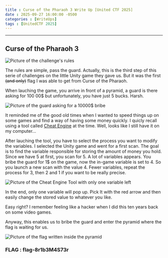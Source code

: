 ```yaml
---
title : Curse of the Pharaoh 3 Write Up [United CTF 2025]
date : 2025-09-27 16:00:00 -0500
categories : [WriteUps]
tags : [UnitedCTF 2025]
---
```



---

## Curse of the Pharaoh 3 


<p style="text-align: left;">
  <img src="{{ '/assets/img/Curse-Pharaoh-3.png' | relative_url }}" alt="Picture of the challenge's rules">
</p>


The rules are simple, pass the guard. Actually, this is the third step of this serie of challenges on the little Unity game they gave us. 
But it was the first ~~(and only)~~ flag I was able to get from Curse of the Pharaoh. 

When lauching the game, you arrive in front of a pyramid, a guard is there asking for 100 00$ but unfortunately, you have just 5 bucks. Harsh.

<p style="text-align: left;">
  <img src="{{ '/assets/img/guard.png' | relative_url }}" alt="Picture of the guard asking for a 10000$ bribe">
</p>

It reminded me of the good old times when I wanted to speed things up on some games and find a way of having some money quickly. I quicly recall using a tool called [Cheat Engine](https://www.cheatengine.org/) at the time.
Well, looks like I still have it on my computer...

After lauching the tool, you have to select the process you want to modify the variables. I selected the Unity game and went for a first scan. The goal is to find the variable responsible for storing the amount of money you hold. 
Since we have 5 at first, you scan for 5. A lot of variables appears. You bribe the guard for 1$ on the game, now the in-game variable is set to 4. So you launch a new scan with the value 4. Fewer variables, repeat the process for 3, then 2 and 1 if you want to be really precise.

<p style="text-align: left;">
  <img src="{{ '/assets/img/Cheat-Engine.png' | relative_url }}" alt="Picture of the Cheat Engine Tool with only one variable left">
</p>

In the end, only one variable will pop up. Pick It with the red arrow and then easily change the stored value to whatever you like. 

Easy right? I remember feeling like a hacker when I did this ten years back on some video games. 

Anyway, this enables us to bribe the guard and enter the pyramid where the flag is waiting for us. 


<p style="text-align: left;">
  <img src="{{ '/assets/img/flag_Curse_Pharaoh3.png' | relative_url }}" alt="Picture of the flag written inside the pyramid">
</p>


### FLAG : flag-8r1b3M4S73r
